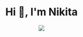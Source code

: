 <h1 align="center">Hi 👋, I'm Nikita </h1>

<p align="center">
  <img src="https://readme-typing-svg.herokuapp.com?color=%2331CBF7&size=25&center=true&vCenter=true&multiline=true&width=600&height=200&lines=I'm+Full-Stack+developer;Based+on+.NET;Sometimes+coding+on++JavaScript;Loves+React%E2%9D%A4%EF%B8%8F+" />  
</p>
<!--
**Vasilkoov/Vasilkoov** is a ✨ _special_ ✨ repository because its `README.md` (this file) appears on your GitHub profile.

Here are some ideas to get you started:

- 🔭 I’m currently working on ...
- 🌱 I’m currently learning ...
- 👯 I’m looking to collaborate on ...
- 🤔 I’m looking for help with ...
- 💬 Ask me about ...
- 📫 How to reach me: ...
- 😄 Pronouns: ...
- ⚡ Fun fact: ...
-->
